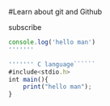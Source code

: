 #Learn about git and Github

subscribe

`````Javascript
console.log('hello man')
'''''''

''''''' C language``````
#include<stdio.h>
int main(){
    print("hello man");
}